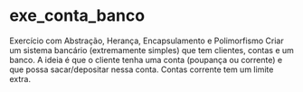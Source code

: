 # exe_conta_banco
Exercício com Abstração, Herança, Encapsulamento e Polimorfismo Criar um sistema bancário (extremamente simples) que tem clientes, contas e um banco. A ideia é que o cliente tenha uma conta (poupança ou corrente) e que possa sacar/depositar nessa conta. Contas corrente tem um limite extra.
